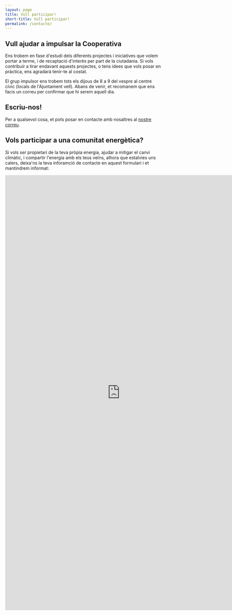 ```yaml
---
layout: page
title: Vull participar!
short-title: Vull participar!
permalink: /contacte/
---
```


## Vull ajudar a impulsar la Cooperativa

Ens trobem en fase d'estudi dels diferents projectes i iniciatives que volem portar a terme, i de recaptació d'interès per part de la ciutadania.
Si vols contribuir a tirar endavant aquests projectes, o tens idees que vols posar en pràctica, ens agradarà tenir-te al costat.

El grup impulsor ens trobem tots els dijous de 8 a 9 del vespre al centre cívic (locals de l'Ajuntament vell).
Abans de venir, et recomanem que ens facis un correu per confirmar que hi serem aquell dia.

## Escriu-nos!

Per a qualsevol cosa, et pots posar en contacte amb nosaltres al [nostre correu](mailto:sebentransicio@gmail.com).

## Vols participar a una comunitat energètica?

Si vols ser propietari de la teva pròpia energia, ajudar a mitigar el canvi climàtic, i compartir l'energia amb els teus veïns,
alhora que estalvies uns calers, deixa'ns la teva inforamció de contacte en aquest formulari i et mantindrem informat:

<iframe src="https://docs.google.com/forms/d/e/1FAIpQLSczGe_xXx73oS_BpNw1TDNpcUFMB2EDRE64QrZfGyjjC5Xz7A/viewform?embedded=true" width="740" height="1400" frameborder="0" marginheight="0" marginwidth="0">S&#39;està carregant…</iframe>
